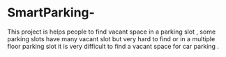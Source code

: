 # SmartParking-
This project is helps people to find vacant space in a parking slot , some parking slots have many vacant slot but very hard to find or in a multiple floor parking slot it is very difficult to find a vacant space for car parking .

